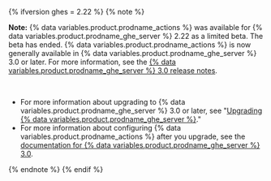 {% ifversion ghes = 2.22 %}
{% note %}

**Note:** {% data variables.product.prodname_actions %} was available for {% data variables.product.prodname_ghe_server %} 2.22 as a limited beta. The beta has ended. {% data variables.product.prodname_actions %} is now generally available in {% data variables.product.prodname_ghe_server %} 3.0 or later. For more information, see the [{% data variables.product.prodname_ghe_server %} 3.0 release notes](/enterprise-server@3.0/admin/release-notes).

<br/>

- For more information about upgrading to {% data variables.product.prodname_ghe_server %} 3.0 or later, see "[Upgrading {% data variables.product.prodname_ghe_server %}](/admin/enterprise-management/upgrading-github-enterprise-server)."
- For more information about configuring {% data variables.product.prodname_actions %} after you upgrade, see the [documentation for {% data variables.product.prodname_ghe_server %} 3.0](/enterprise-server@3.0/admin/github-actions/getting-started-with-github-actions-for-github-enterprise-server).

{% endnote %}
{% endif %}
